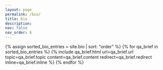 ```yaml
---
layout: page
permalink: /bio/
title: bio
description:
nav: false
nav_order: 6
---
```


{% assign sorted_bio_entries = site.bio | sort: "order" %}
{% for qa_brief in sorted_bio_entries %}
  {% include qa_brief.html
    url=qa_brief.url
    topic=qa_brief.topic
    content=qa_brief.content
    redirect=qa_brief.redirect
    inline=qa_brief.inline
   %}
{% endfor %}